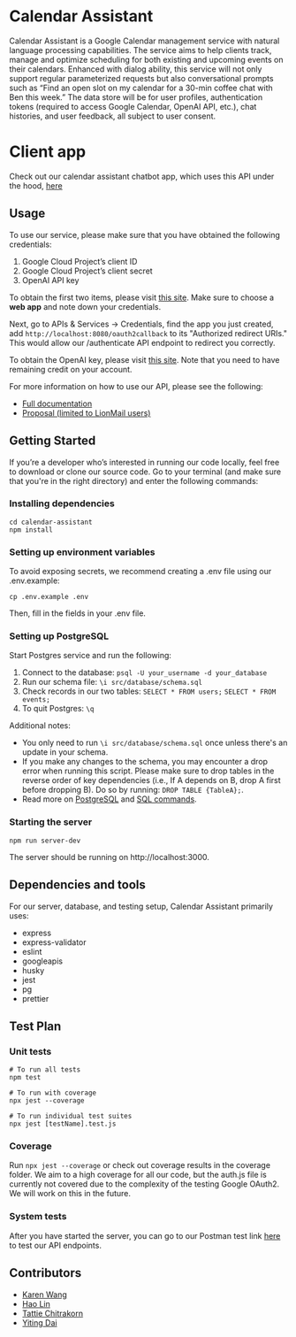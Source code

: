 # Calendar Assistant

Calendar Assistant is a Google Calendar management service with natural language processing capabilities. The service aims to help clients track, manage and optimize scheduling for both existing and upcoming events on their calendars. Enhanced with dialog ability, this service will not only support regular parameterized requests but also conversational prompts such as “Find an open slot on my calendar for a 30-min coffee chat with Ben this week.” The data store will be for user profiles, authentication tokens (required to access Google Calendar, OpenAI API, etc.), chat histories, and user feedback, all subject to user consent.

# Client app

Check out our calendar assistant chatbot app, which uses this API under the hood, [here](https://github.com/karenswang/calendar-assistant-client)

## Usage

To use our service, please make sure that you have obtained the following credentials:

1. Google Cloud Project’s client ID
2. Google Cloud Project’s client secret
3. OpenAI API key

To obtain the first two items, please visit [this site](https://developers.google.com/calendar/api/quickstart/python).
Make sure to choose a **web app** and note down your credentials.

Next, go to APIs & Services -> Credentials, find the app you just created, add `http://localhost:8080/oauth2callback` to its "Authorized redirect URIs." This would allow our /authenticate API endpoint to redirect you correctly.

To obtain the OpenAI key, please visit [this site](https://platform.openai.com/docs/quickstart/add-your-api-key?context=python). Note that you need to have remaining credit on your account.

For more information on how to use our API, please see the following:

-   [Full documentation](https://app.swaggerhub.com/apis-docs/Divide-n-Conquer/calendar-assistant/1.0.0)
-   [Proposal (limited to LionMail users)](https://docs.google.com/document/d/17Qjl6t27rR_bs1J3gFUqawzSUAEYYyo7WWHOvfNo2GE/edit?usp=sharing)

## Getting Started

If you’re a developer who’s interested in running our code locally, feel free to download or clone our source code. Go to your terminal (and make sure that you're in the right directory) and enter the following commands:

### Installing dependencies

```
cd calendar-assistant
npm install
```

### Setting up environment variables

To avoid exposing secrets, we recommend creating a .env file using our .env.example:

```
cp .env.example .env
```

Then, fill in the fields in your .env file.

### Setting up PostgreSQL

Start Postgres service and run the following:

1. Connect to the database:
   `psql -U your_username -d your_database`
2. Run our schema file:
   `\i src/database/schema.sql`
3. Check records in our two tables:
   `SELECT * FROM users;`
   `SELECT * FROM events;`
4. To quit Postgres:
   `\q`

Additional notes:

-   You only need to run `\i src/database/schema.sql` once unless there's an update in your schema.
-   If you make any changes to the schema, you may encounter a drop error when running this script. Please make sure to drop tables in the reverse order of key dependencies (i.e., If A depends on B, drop A first before dropping B). Do so by running: `DROP TABLE {TableA};`.
-   Read more on [PostgreSQL](https://www.postgresql.org/docs/current/index.html) and [SQL commands](https://www.postgresql.org/docs/current/sql-commands.html).

### Starting the server

```
npm run server-dev
```

The server should be running on http://localhost:3000.

## Dependencies and tools

For our server, database, and testing setup, Calendar Assistant primarily uses:

-   express
-   express-validator
-   eslint
-   googleapis
-   husky
-   jest
-   pg
-   prettier

## Test Plan

### Unit tests

```
# To run all tests
npm test

# To run with coverage
npx jest --coverage

# To run individual test suites
npx jest [testName].test.js
```

### Coverage

Run `npx jest --coverage` or check out coverage results in the coverage folder. We aim to a high coverage for all our code, but the auth.js file is currently not covered due to the complexity of the testing Google OAuth2. We will work on this in the future.

### System tests

After you have started the server, you can go to our Postman test link [here](https://www.postman.com/speeding-crater-260064/workspace/team-workspace/collection/24382407-1efdb353-e3ac-429e-8601-0ae8c17c734a?action=share&creator=24382407) to test our API endpoints.

## Contributors

-   [Karen Wang](https://github.com/karenswang)
-   [Hao Lin](https://github.com/haolxx)
-   [Tattie Chitrakorn](https://github.com/tchitrakorn)
-   [Yiting Dai](https://github.com/LilyCuSO4)
